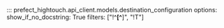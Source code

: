::: prefect_hightouch.api_client.models.destination_configuration
    options:
      show_if_no_docstring: True
      filters: ["!^__[^__]", "!T"]